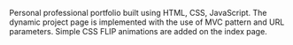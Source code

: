 Personal professional portfolio built using HTML, CSS, JavaScript.
The dynamic project page is implemented with the use of MVC pattern and URL parameters.
Simple CSS FLIP animations are added on the index page.
